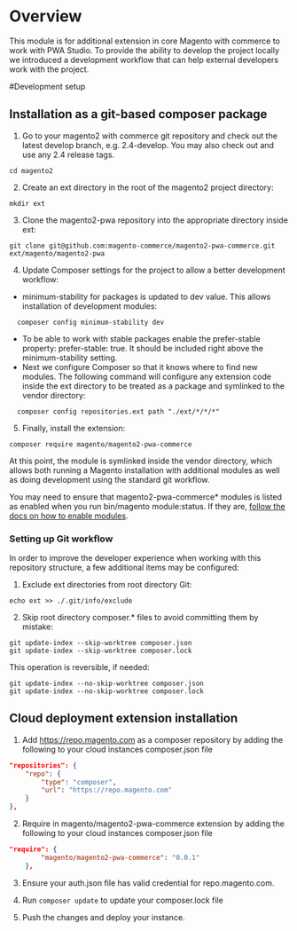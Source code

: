 # Overview

This module is for additional extension in core Magento with commerce to work with PWA Studio. To provide the ability to develop the project locally we introduced a development workflow that can help external developers work with the project.

#Development setup

## Installation as a git-based composer package

1. Go to your magento2 with commerce git repository and check out the latest develop branch, e.g. 2.4-develop. You may also check out and use any 2.4 release tags.

```
cd magento2
```

2. Create an ext directory in the root of the magento2 project directory:

```
mkdir ext
```

3. Clone the magento2-pwa repository into the appropriate directory inside ext:

```
git clone git@github.com:magento-commerce/magento2-pwa-commerce.git ext/magento/magento2-pwa

```

4. Update Composer settings for the project to allow a better development workflow:

- minimum-stability for packages is updated to dev value. This allows installation of development modules:

```
  composer config minimum-stability dev
```

- To be able to work with stable packages enable the prefer-stable property: prefer-stable: true. It should be included right above the minimum-stability setting.
- Next we configure Composer so that it knows where to find new modules. The following command will configure any extension code inside the ext directory to be treated as a package and symlinked to the vendor directory:

```
  composer config repositories.ext path "./ext/*/*/*"
```

5. Finally, install the extension:

```
composer require magento/magento2-pwa-commerce
```

At this point, the module is symlinked inside the vendor directory, which allows both running a Magento installation with additional modules as well as doing development using the standard git workflow.

You may need to ensure that magento2-pwa-commerce\* modules is listed as enabled when you run bin/magento module:status. If they are, [follow the docs on how to enable modules](https://devdocs.magento.com/guides/v2.3/extension-dev-guide/build/enable-module.html).

### Setting up Git workflow

In order to improve the developer experience when working with this repository structure, a few additional items may be configured:

1. Exclude ext directories from root directory Git:

```
echo ext >> ./.git/info/exclude
```

2. Skip root directory composer.\* files to avoid committing them by mistake:

```
git update-index --skip-worktree composer.json
git update-index --skip-worktree composer.lock
```

This operation is reversible, if needed:

```
git update-index --no-skip-worktree composer.json
git update-index --no-skip-worktree composer.lock
```

## Cloud deployment extension installation

1. Add https://repo.magento.com as a composer repository by adding the following to your cloud instances composer.json file
```json 
"repositories": {
    "repo": {
        "type": "composer",
        "url": "https://repo.magento.com"
    }
},
```
2. Require in magento/magento2-pwa-commerce extension by adding the following to your cloud instances composer.json file
```json 
"require": {
        "magento/magento2-pwa-commerce": "0.0.1"
    },
```

3. Ensure your auth.json file has valid credential for repo.magento.com.

4. Run `composer update` to update your composer.lock file

5. Push the changes and deploy your instance.